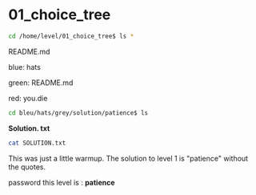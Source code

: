 # 01_choice_tree
````sh
cd /home/level/01_choice_tree$ ls *
````
README.md

blue:
hats

green:
README.md

red:
you.die

````sh
cd bleu/hats/grey/solution/patience$ ls
````
**Solution. txt**
````sh
cat SOLUTION.txt
````

This was just a little warmup.
The solution to level 1 is "patience" without the quotes.

password this level is : **patience**
